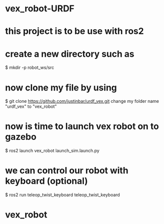 # vex_robot-URDF
# this project is to be use with ros2
# create a new directory such as 
$ mkdir -p robot_ws/src
# now clone my file by using 
$ git clone https://github.com/justinbar/urdf_vex.git 
change my folder name "urdf_vex" to "vex_robot"
# now is time to launch vex robot on to gazebo 
$ ros2 launch vex_robot launch_sim.launch.py
# we can control our robot with keyboard (optional)
$ ros2 run teleop_twist_keyboard teleop_twist_keyboard

# vex_robot
